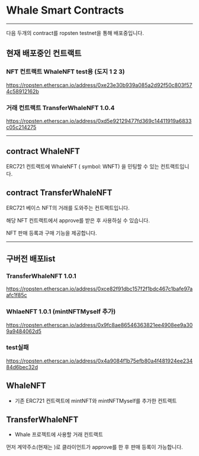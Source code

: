 # Whale Smart Contracts

---

다음 두개의 contract를 ropsten testnet을 통해 배포중입니다.

## 현재 배포중인 컨트랙트

### NFT 컨트랙트 WhaleNFT test용 (도지 1 2 3)

https://ropsten.etherscan.io/address/0xe23e30b939a085a2d92f50c803f574c58912162b

### 거래 컨트랙트 TransferWhaleNFT 1.0.4

https://ropsten.etherscan.io/address/0xd5e92129477fd369c14411919a6833c05c214275

---

## contract WhaleNFT

ERC721 컨트랙트에 WhaleNFT ( symbol: WNFT) 을 민팅할 수 있는 컨트랙트입니다.

## contract TransferWhaleNFT

ERC721 베이스 NFT의 거래를 도와주는 컨트랙트입니다.

해당 NFT 컨트랙트에서 approve를 받은 후 사용하실 수 있습니다.

NFT 판매 등록과 구매 기능을 제공합니다.

---

## 구버전 배포list

### TransferWhaleNFT 1.0.1

https://ropsten.etherscan.io/address/0xce82f91dbc157f2f1bdc467c1bafe97aafc1f85c

### WhlaeNFT 1.0.1 (mintNFTMyself 추가)

https://ropsten.etherscan.io/address/0x9fc8ae86546363821ee4908ee9a309a9484062d5

### test실패

https://ropsten.etherscan.io/address/0x4a9084f1b75efb80a4f481924ee23484d6bec32d

## WhaleNFT

- 기존 ERC721 컨트랙트에 mintNFT와 mintNFTMyself를 추가한 컨트랙트

## TransferWhaleNFT

- Whale 프로젝트에 사용할 거래 컨트랙트

먼저 계약주소(현재는 )로 클라이언트가 approve를 한 후 판매 등록이 가능합니다.
